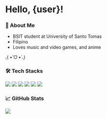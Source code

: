 <h1>Hello, {user}!</h1>

### 👤 About Me

- BSIT student at University of Santo Tomas
- Filipino
- Loves music and video games, and anime 

৻(  •̀ ᗜ •́  ৻)

### 🛠️ Tech Stacks

![](https://img.shields.io/badge/Java-FF6961?style=for-the-badge&logo=java&logoColor=white)
![](https://img.shields.io/badge/Python-336d9d?style=for-the-badge&logo=python&logoColor=white)
![](https://img.shields.io/badge/HTML-e96228?style=for-the-badge&logo=html5&logoColor=white)
![](https://img.shields.io/badge/css-0097df?style=for-the-badge&logo=css3&logoColor=white)
![](https://img.shields.io/badge/javascript-f7c43c?style=for-the-badge&logo=javascript&logoColor=white)
![](https://img.shields.io/badge/git-F8FFFD?style=for-the-badge&logo=git&logoColor=black)


### 📈 GitHub Stats

<img src="https://github-readme-stats.vercel.app/api/top-langs?username=chickencombo&layout=compact"/>
